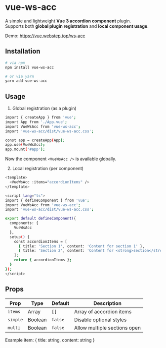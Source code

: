 # vue-ws-acc
A simple and lightweight **Vue 3 accordion component** plugin.  
Supports both **global plugin registration** and **local component usage**.

Demo: https://vue.webstep.top/ws-acc

## Installation

```bash
# via npm
npm install vue-ws-acc

# or via yarn
yarn add vue-ws-acc
```
## Usage

1. Global registration (as a plugin)
```bash
import { createApp } from 'vue';
import App from './App.vue';
import VueWsAcc from 'vue-ws-acc';
import 'vue-ws-acc/dist/vue-ws-acc.css';

const app = createApp(App);
app.use(VueWsAcc);
app.mount('#app');
```


Now the component ```<VueWsAcc />``` is available globally.

2. Local registration (per component)

```bash
<template>
  <VueWsAcc :items="accordionItems" />
</template>

<script lang="ts">
import { defineComponent } from 'vue';
import VueWsAcc from 'vue-ws-acc';
import 'vue-ws-acc/dist/vue-ws-acc.css';

export default defineComponent({
  components: {
    VueWsAcc
  },
  setup() {
    const accordionItems = [
      { title: 'Section 1', content: 'Content for section 1' },
      { title: 'Section 2', content: 'Content for <strong>section</strong> 2' }
    ];
    return { accordionItems };
  }
});
</script>
```

## Props
| Prop       | Type    | Default | Description                    |
| ---------- | ------- | ------- | ------------------------------ |
| `items`    | Array   | `[]`    | Array of accordion items       |
| `simple`   | Boolean | `false` | Disable optional styles        |
| `multi`    | Boolean | `false` | Allow multiple sections open   |

Example item: { title: string, content: string }
